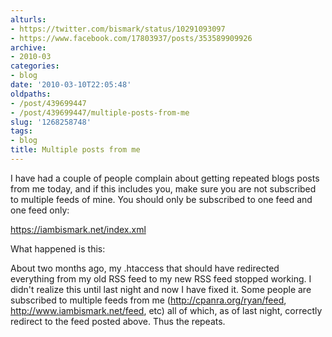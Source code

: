 ```yaml
---
alturls:
- https://twitter.com/bismark/status/10291093097
- https://www.facebook.com/17803937/posts/353589909926
archive:
- 2010-03
categories:
- blog
date: '2010-03-10T22:05:48'
oldpaths:
- /post/439699447
- /post/439699447/multiple-posts-from-me
slug: '1268258748'
tags:
- blog
title: Multiple posts from me
---
```


I have had a couple of people complain about getting repeated blogs posts
from me today, and if this includes you, make sure you are not subscribed
to multiple feeds of mine. You should only be subscribed to one feed and
one feed only:

https://iambismark.net/index.xml

What happened is this:  

About two months ago, my .htaccess that should have redirected everything
from my old RSS feed to my new RSS feed stopped working.  I didn't realize
this until last night and now I have fixed it.  Some people are subscribed
to multiple feeds from me (http://cpanra.org/ryan/feed,
http://www.iambismark.net/feed, etc) all of which, as of last night,
correctly redirect to the feed posted above. Thus the repeats.

